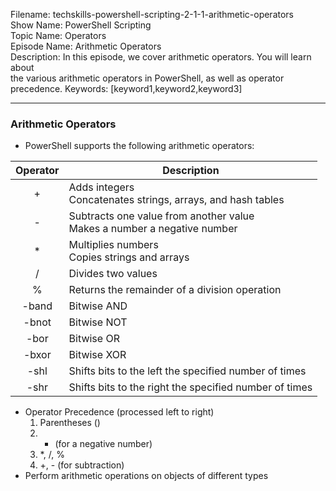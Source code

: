 Filename: techskills-powershell-scripting-2-1-1-arithmetic-operators  
Show Name: PowerShell Scripting  
Topic Name: Operators   
Episode Name: Arithmetic Operators  
Description: In this episode, we cover arithmetic operators. You will learn about  
the various arithmetic operators in PowerShell, as well as operator precedence.
Keywords: [keyword1,keyword2,keyword3]  

---

### Arithmetic Operators

* PowerShell supports the following arithmetic operators:

|Operator|Description|
|:---:|---|
|+|Adds integers<br>Concatenates strings, arrays, and hash tables|
|-|Subtracts one value from another value<br>Makes a number a negative number|
|*|Multiplies numbers<br>Copies strings and arrays|
|/|Divides two values|
|%|Returns the remainder of a division operation|
|-band|Bitwise AND|
|-bnot|Bitwise NOT|
|-bor|Bitwise OR|
|-bxor|Bitwise XOR|
|-shl|Shifts bits to the left the specified number of times|
|-shr|Shifts bits to the right the specified number of times|

* Operator Precedence (processed left to right)  
  1) Parentheses ()  
  2) - (for a negative number)  
  3) \*, /, %  
  4) +, - (for subtraction)  
* Perform arithmetic operations on objects of different types
